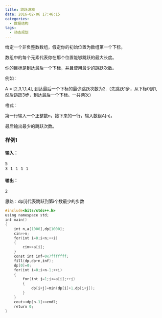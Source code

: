 ```yaml
---
title: 跳跃游戏
date: 2016-02-06 17:46:15
categories:
  - 数据结构
tags:
  - 动态规划
---
```


给定一个非负整数数组，假定你的初始位置为数组第一个下标。

数组中的每个元素代表你在那个位置能够跳跃的最大长度。

你的目标是到达最后一个下标，并且使用最少的跳跃次数。

例如：

A = [2,3,1,1,4], 到达最后一个下标的最少跳跃次数为2.（先跳跃1步，从下标0到1,然后跳跃3步，到达最后一个下标。一共两次）

<!-- more -->
格式：

第一行输入一个正整数n，接下来的一行，输入数组A[n]。

最后输出最少的跳跃次数。

### 样例1

#### 输入：
<pre>5
3 1 1 1 1</pre>

#### 输出：
<pre>2</pre>


思路：dp[i]代表跳跃到第i个数最少的步数

``` cpp
#include<bits/stdc++.h>
using namespace std;
int main()
{
    int n,a[1000],dp[1000];
    cin>>n;
    for(int i=0;i<n;++i)
    {
        cin>>a[i];
    }
    const int inf=0x7fffffff;
    fill(dp,dp+n,inf);
    dp[0]=0;
    for(int i=0;i<n-1;++i)
    {
        for(int j=1;j<=a[i];++j)
        {
            dp[i+j]=min(dp[i]+1,dp[i+j]);
        }
    }
    cout<<dp[n-1]<<endl;
    return 0;
}
```